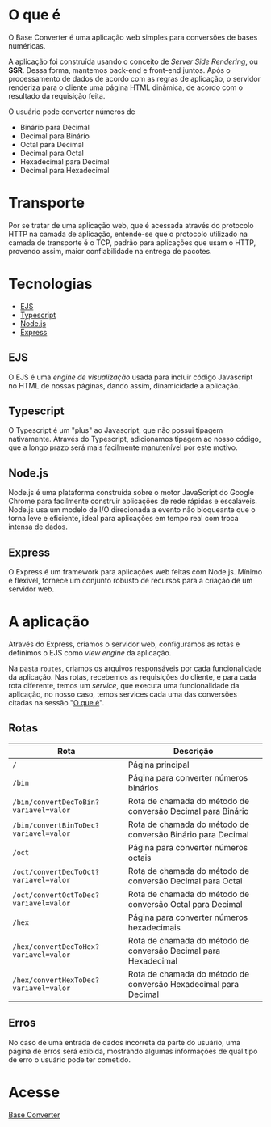 # O que é

O Base Converter é uma aplicação web simples para conversões de bases numéricas.

A aplicação foi construída usando o conceito de _Server Side Rendering_, ou **SSR**. Dessa forma, mantemos back-end e front-end juntos. Após o processamento de dados de acordo com as regras de aplicação, o servidor renderiza para o cliente uma página HTML dinâmica, de acordo com o resultado da requisição feita.

O usuário pode converter números de

- Binário para Decimal
- Decimal para Binário
- Octal para Decimal
- Decimal para Octal
- Hexadecimal para Decimal
- Decimal para Hexadecimal

# Transporte

Por se tratar de uma aplicação web, que é acessada através do protocolo HTTP na camada de aplicação, entende-se que o protocolo utilizado na camada de transporte é o TCP, padrão para aplicações que usam o HTTP, provendo assim, maior confiabilidade na entrega de pacotes.

# Tecnologias

- [EJS](https://ejs.co/)
- [Typescript](https://www.typescriptlang.org/)
- [Node.js](https://nodejs.org/pt-br/)
- [Express](https://expressjs.com/pt-br/)

## EJS

O EJS é uma _engine de visualização_ usada para incluir código Javascript no HTML de nossas páginas, dando assim, dinamicidade a aplicação.

## Typescript

O Typescript é um "plus" ao Javascript, que não possui tipagem nativamente. Através do Typescript, adicionamos tipagem ao nosso código, que a longo prazo será mais facilmente manutenível por este motivo.

## Node.js

Node.js é uma plataforma construída sobre o motor JavaScript do Google Chrome para facilmente construir aplicações de rede rápidas e escaláveis. Node.js usa um modelo de I/O direcionada a evento não bloqueante que o torna leve e eficiente, ideal para aplicações em tempo real com troca intensa de dados.

## Express

O Express é um framework para aplicações web feitas com Node.js. Mínimo e flexível, fornece um conjunto robusto de recursos para a criação de um servidor web.

# A aplicação

Através do Express, criamos o servidor web, configuramos as rotas e definimos o EJS como _view engine_ da aplicação.

Na pasta `routes`, criamos os arquivos responsáveis por cada funcionalidade da aplicação. Nas rotas, recebemos as requisições do cliente, e para cada rota diferente, temos um _service_, que executa uma funcionalidade da aplicação, no nosso caso, temos services cada uma das conversões citadas na sessão "[O que é](#O-que-é)".

## Rotas

| Rota                                  | Descrição                                                       |
| ------------------------------------- | --------------------------------------------------------------- |
| `/`                                   | Página principal                                                |
| `/bin`                                | Página para converter números binários                          |
| `/bin/convertDecToBin?variavel=valor` | Rota de chamada do método de conversão Decimal para Binário     |
| `/bin/convertBinToDec?variavel=valor` | Rota de chamada do método de conversão Binário para Decimal     |
| `/oct`                                | Página para converter números octais                            |
| `/oct/convertDecToOct?variavel=valor` | Rota de chamada do método de conversão Decimal para Octal       |
| `/oct/convertOctToDec?variavel=valor` | Rota de chamada do método de conversão Octal para Decimal       |
| `/hex`                                | Página para converter números hexadecimais                      |
| `/hex/convertDecToHex?variavel=valor` | Rota de chamada do método de conversão Decimal para Hexadecimal |
| `/hex/convertHexToDec?variavel=valor` | Rota de chamada do método de conversão Hexadecimal para Decimal |

## Erros

No caso de uma entrada de dados incorreta da parte do usuário, uma página de erros será exibida, mostrando algumas informações de qual tipo de erro o usuário pode ter cometido.

# Acesse

<a href="https://damp-castle-66089.herokuapp.com/" target="blank">Base Converter</a>
